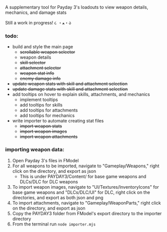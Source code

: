 A supplementary tool for Payday 3's loadouts to view weapon details, mechanics, and damage stats

Still a work in progress! ૮ ・ﻌ・ა

### todo:
- build and style the main page
  - ~~scrollable weapon selector~~
  - weapon details
  - ~~skill selector~~
  - ~~attachment selector~~
  - ~~weapon stat info~~
  - ~~enemy damage info~~
- ~~update weapon stats with skill and attachment selection~~
- ~~update damage stats with skill and attachment selection~~
- add tooltips on hover to explain skills, attachments, and mechanics
  - implement tooltips
  - add tooltips for skills
  - add tooltips for attachments
  - add tooltips for mechanics
- write importer to automate creating stat files
  - ~~import weapon stats~~
  - ~~import weapon images~~
  - ~~import weapon attachments~~

### importing weapon data:
1. Open Payday 3's files in FModel
2. For all weapons to be imported, navigate to "Gameplay/Weapons," right click on the directory, and export as json
    - This is under PAYDAY3/Content/ for base game weapons and DLCs/DLC for DLC weapons
3. To import weapon images, navigate to "UI/Textures/InventoryIcons" for base game weapons and "DLCs/DLC/UI" for DLC, right click on the directories, and export as both json and png
4. To import attachments, navigate to "Gameplay/WeaponParts," right click on the directory, and export as json
5. Copy the PAYDAY3 folder from FModel's export directory to the importer directory
6. From the terminal run `node importer.mjs`